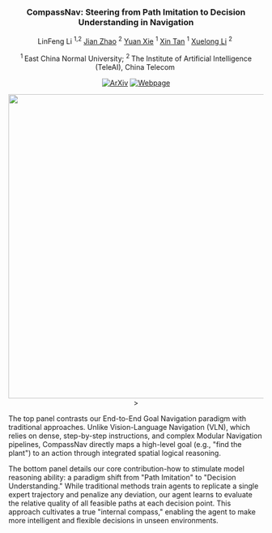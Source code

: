 <div align="center">
<h3>CompassNav: Steering from Path Imitation to Decision Understanding in Navigation</h3>

LinFeng Li <sup>1,2</sup>&nbsp;[Jian Zhao](https://scholar.google.com.sg/citations?hl=en&user=zdhRJCkAAAAJ&view_op=list_works&gmla=AJsN-F4PURIx5GMQHVpprJJBjTsNC62YCHjxGsKOwVhrkZ1aJsLgBiuKPBbAgbdcE5_KNw3OnLQgOVSjlqmS6gc-6ti0M2K5o-klHgoOywFCbdaaGnpis130zvgoZFJkVfmoNKpo8Krp) <sup>2</sup>&nbsp;[Yuan Xie](https://scholar.google.com/citations?user=RN1QMPgAAAAJ&hl=en) <sup>1</sup>&nbsp;[Xin Tan](https://scholar.google.com/citations?hl=zh-CN&user=UY4NCdcAAAAJ&view_op=list_works) <sup>1</sup>&nbsp;[Xuelong Li](https://scholar.google.com/citations?user=ahUibskAAAAJ&hl=en) <sup>2</sup>&nbsp;

<sup>1 </sup>East China Normal University; <sup>2 </sup>The Institute of Artificial Intelligence (TeleAI), China Telecom&nbsp;

[![ArXiv](https://img.shields.io/badge/ArXiv-<2509.xxxx>-<COLOR>.svg)]() [![Webpage](https://img.shields.io/badge/Webpage-CompassNav-<COLOR>.svg)](https://linengcs.github.io/CompassNav/)

<p align="center">
  <img src="assets/crop_compass.svg" width="600">>
</p>

</div>

The top panel contrasts our End-to-End Goal Navigation paradigm with traditional approaches. Unlike Vision-Language Navigation (VLN), which relies on dense, step-by-step instructions, and complex Modular Navigation pipelines, CompassNav directly maps a high-level goal (e.g., "find the plant") to an action through integrated spatial logical reasoning.

The bottom panel details our core contribution-how to stimulate model reasoning ability: a paradigm shift from "Path Imitation" to "Decision Understanding." While traditional methods train agents to replicate a single expert trajectory and penalize any deviation, our agent learns to evaluate the relative quality of all feasible paths at each decision point. This approach cultivates a true "internal compass," enabling the agent to make more intelligent and flexible decisions in unseen environments.
